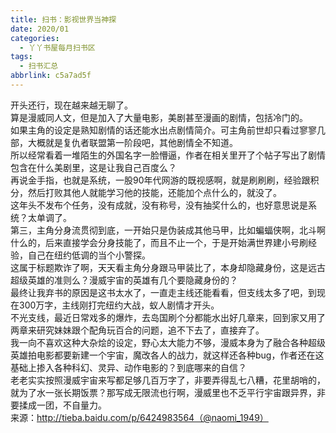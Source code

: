 ```yaml
---
title: 扫书：影视世界当神探
date: 2020/01
categories:
  - 丫丫书屋每月扫书区
tags:
  - 扫书汇总
abbrlink: c5a7ad5f
---
```



开头还行，现在越来越无聊了。  
算是漫威同人文，但是加入了大量电影，美剧甚至漫画的剧情，包括冷门的。  
如果主角的设定是熟知剧情的话还能水出点剧情简介。可主角前世却只看过寥寥几部，大概就是复仇者联盟第一阶段吧，其他剧情全不知道。  
所以经常看着一堆陌生的外国名字一脸懵逼，作者在相关里开了个帖子写出了剧情包含在什么美剧里，这是让我自己百度么？  
再说金手指，也就是系统，一股90年代网游的既视感啊，就是刷刷刷，经验跟积分，然后打败其他人就能学习他的技能，还能加个点什么的，就没了。  
这年头不发布个任务，没有成就，没有称号，没有抽奖什么的，也好意思说是系统？太单调了。  
第三，主角分身流贯彻到底，一开始只是伪装成其他马甲，比如蝙蝠侠啊，北斗啊什么的，后来直接学会分身技能了，而且不止一个，于是开始满世界建小号刷经验，自己在纽约低调的当个小警探。  
这属于标题欺诈了啊，天天看主角分身跟马甲装比了，本身却隐藏身份，这是远古超级英雄的准则么？漫威宇宙的英雄有几个要隐藏身份的？  
最终让我弃书的原因是这书太水了，一直走主线还能看看，但支线太多了吧，到现在300万字，主线刚打完纽约大战，蚁人剧情才开头。  
不光支线，最近日常戏多的爆炸，去岛国刷个分都能水出好几章来，回到家又用了两章来研究妹妹跟个配角玩百合的问题，追不下去了，直接弃了。  
我一向不喜欢这种大杂烩的设定，野心太大能力不够，漫威本身为了融合各种超级英雄拍电影都要新建一个宇宙，魔改各人的战力，就这样还各种bug，作者还在这基础上掺入各种科幻、灵异、动作电影的？到底哪来的自信？  
老老实实按照漫威宇宙来写都足够几百万字了，非要弄得乱七八糟，花里胡哨的，就为了水一张长期饭票？那写成无限流也行啊，漫威里也不乏平行宇宙跟异界，非要揉成一团，不自量力。  
来源：http://tieba.baidu.com/p/6424983564（@naomi_1949）  
